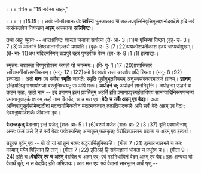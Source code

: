 +++
title = "15 सर्वस्य चाहम्"

+++
।।15.15।। तयोः सोमवैश्वानरयोः **सर्वस्य** भूतजातस्य **च**
सकलप्रवृत्तिनिवृत्तिमूलज्ञानोदयदेशे हृदि सर्वं मत्संकलपेन नियच्छन्
**अहम्** आत्मतया **सन्निविष्टः**।  
  
तथा आहुः श्रुतयः -- अन्तःप्रविष्टः शास्ता जनानां सर्वात्मा (तै॰ आ॰
3।11)यः पृथिव्यां तिष्ठन् (बृह॰ उ॰ 3।7।3)यः आत्मनि तिष्ठन्नात्मनोऽन्तरो
यमयति। (बृह॰ उ॰ 3।7।22)पद्मकोशप्रतीकांश हृदयं चाप्यधोमुखम्। (तै॰ ना॰
11)अथ यदिदमस्मिन् ब्रह्मपुरे दहरं पुण्डरीकं वेश्म (छा॰ उ॰ 8।1।1)
इत्याद्याः।  
  
स्मृतयः चशास्ता विष्णुरशेषस्य जगतो यो जगन्मयः। (वि॰ पु॰
1।17।20)प्रशासितारं सर्वेषामणीयांसमणीयसाम्। (मनु॰ 12।122)यमो वैवस्वतो
राजा यस्तवैष हृदि स्थितः। (मनु॰ 8।92) इत्याद्याः। अतो **मत्तः** एव
सर्वेषां **स्मृतिः** जायते; स्मृतिः पूर्वानुभूतविषयम्
अनुभवसंस्कारमात्रजं ज्ञानम्। **ज्ञानम्** इन्द्रियलिङ्गागमयोगजो
वस्तुनिश्चयः; सः अपि मत्तः। **अपोहनं च;** अपोहनं ज्ञाननिवृत्तिः। अपोहनम्
ऊहनं वा ऊहनं ऊहः; ऊहो नाम -- इदं प्रमाणम् इत्थं प्रवर्तितुम् अहर्ति इति
प्रमाणप्रवृत्त्यर्हताविषयं सामग्यादिनिरूपणजन्यं प्रमाणानुग्राहकं ज्ञानम्
ऊहो नाम वितर्कः; स च मत्त एव।**वेदैः च सर्वैः अहम् एव वेद्यः।** अतः
अग्निवायुसूर्यसोमेन्द्रादीनां मदन्तर्यामिकत्वेन मदात्मकत्वात्
तत्प्रतिपादनपरैः अपि सर्वैः वेदैः अहम् एव वेद्यः; देवमनुष्यादिशब्दैः
जीवात्मा इव।  
  
**वेदान्तकृत्** वेदानाम् इन्द्रं यजेत् (शत॰ ब्रा॰ 5।1।6)वरुणं यजेत (शत॰
ब्रा॰ 2।3।37) इति एवमादीनाम् अन्तः फलं फले हि ते सर्वे वेदाः
पर्यवस्यन्ति; अन्तकृत् फलकृत्; वेदोदितफलस्य प्रदाता च अहम् एव
इत्यर्थः।  
  
तदुक्तं पूर्वम् एव -- यो यो यां यां तुनं भक्तः श्रद्धयार्चितुमिच्छति।
(गीता 7।21) इत्यारभ्यलभते च ततः कामान् मयैव विहितान् हि तान्। (गीता
7।22) इतिअहं हि सर्वयज्ञानां भोक्ता च प्रभुरेव च।। (गीता 9।24) इति
च।**वेदविद् एव च अहम्** वेदवित् च अहम् एव; एवं मदभिधायिनं वेदम् अहम् एव
वेद। इतः अन्यथा यो वेदार्थं ब्रूते; न स वेदविद् इति अभिप्रायः। अतः मत्त
एव सर्व वेदानां सारभूतम् अर्थं श्रृणु --
